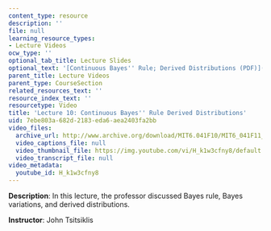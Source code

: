 ```yaml
---
content_type: resource
description: ''
file: null
learning_resource_types:
- Lecture Videos
ocw_type: ''
optional_tab_title: Lecture Slides
optional_text: '[Continuous Bayes'' Rule; Derived Distributions (PDF)](/courses/6-041sc-probabilistic-systems-analysis-and-applied-probability-fall-2013/resources/mit6_041scf13_l10)'
parent_title: Lecture Videos
parent_type: CourseSection
related_resources_text: ''
resource_index_text: ''
resourcetype: Video
title: 'Lecture 10: Continuous Bayes'' Rule Derived Distributions'
uid: 7ebe803a-682d-2183-eda6-aea2403fa2bb
video_files:
  archive_url: http://www.archive.org/download/MIT6.041F10/MIT6_041F11_lec10_300k.mp4
  video_captions_file: null
  video_thumbnail_file: https://img.youtube.com/vi/H_k1w3cfny8/default.jpg
  video_transcript_file: null
video_metadata:
  youtube_id: H_k1w3cfny8
---
```


**Description**: In this lecture, the professor discussed Bayes rule, Bayes variations, and derived distributions.

**Instructor**: John Tsitsiklis